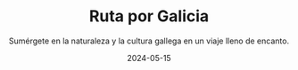 ---
title:    Ruta por Galicia
subtitle: Sumérgete en la naturaleza y la cultura gallega en un viaje lleno de encanto.
resume:   Explora la belleza verde de Galicia con visitas a Santiago de Compostela, la Costa da Morte, y las Rías Baixas. Disfruta de paisajes impresionantes, descubre la rica historia gallega y saborea la deliciosa gastronomía local, incluyendo mariscos frescos y vinos albariño.
date:     2024-05-15
image:    https://prnoticias.com/wp-content/uploads/2021/12/TYC_Turismo-Sostenible_Galicia-750x375.jpg
---